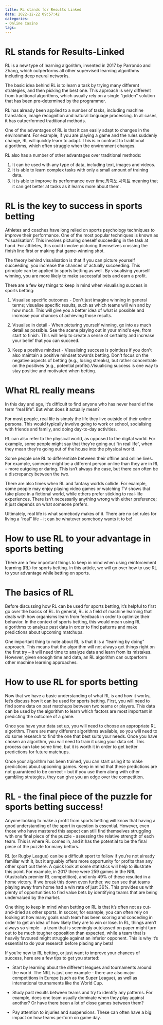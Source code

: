 ```yaml
---
title: RL stands for Results Linked
date: 2022-12-22 09:57:42
categories:
- Online Casino
tags:
---
```



#  RL stands for Results-Linked

RL is a new type of learning algorithm, invented in 2017 by Parrondo and Zhang, which outperforms all other supervised learning algorithms including deep neural networks.

The basic idea behind RL is to learn a task by trying many different strategies, and then picking the best one. This approach is very different from traditional algorithms, which usually rely on a single “golden” solution that has been pre-determined by the programmer.

RL has already been applied to a number of tasks, including machine translation, image recognition and natural language processing. In all cases, it has outperformed traditional methods.

One of the advantages of RL is that it can easily adapt to changes in the environment. For example, if you are playing a game and the rules suddenly change, RL will quickly learn to adapt. This is in contrast to traditional algorithms, which often struggle when the environment changes.

RL also has a number of other advantages over traditional methods:

1) It can be used with any type of data, including text, images and videos.
2) It is able to learn complex tasks with only a small amount of training data.
3) It is able to improve its performance over time,[카지노 사이트](https://choegocasino.com/) meaning that it can get better at tasks as it learns more about them.

#  RL is the key to success in sports betting

Athletes and coaches have long relied on sports psychology techniques to improve their performance. One of the most popular techniques is known as “visualisation”. This involves picturing oneself succeeding in the task at hand. For athletes, this could involve picturing themselves crossing the finish line first or making that game-winning shot.

The theory behind visualisation is that if you can picture yourself succeeding, you increase the chances of actually succeeding. This principle can be applied to sports betting as well. By visualising yourself winning, you are more likely to make successful bets and earn a profit.

There are a few key things to keep in mind when visualising success in sports betting:

1) Visualise specific outcomes - Don't just imagine winning in general terms; visualise specific results, such as which teams will win and by how much. This will give you a better idea of what is possible and increase your chances of achieving those results.

2) Visualise in detail - When picturing yourself winning, go into as much detail as possible. See the scene playing out in your mind's eye, from start to finish. This will help to create a sense of certainty and increase your belief that you can succeed.

3) Keep a positive mindset - Visualising success is pointless if you don't also maintain a positive mindset towards betting. Don't focus on the negative aspects of betting (e.g., losing streaks), but rather concentrate on the positives (e.g., potential profits).Visualising success is one way to stay positive and motivated when betting.

#  What RL really means

In this day and age, it’s difficult to find anyone who has never heard of the term “real life”. But what does it actually mean?

For most people, real life is simply the life they live outside of their online persona. This would typically involve going to work or school, socialising with friends and family, and doing day-to-day activities.

RL can also refer to the physical world, as opposed to the digital world. For example, some people might say that they’re going out “in real life”, when they mean they’re going out of the house into the physical world.

Some people use RL to differentiate between their offline and online lives. For example, someone might be a different person online than they are in RL – more outgoing or daring. This isn’t always the case, but there can often be a discrepancy between the two.

There are also times when RL and fantasy worlds collide. For example, some people may enjoy playing video games or watching TV shows that take place in a fictional world, while others prefer sticking to real-life experiences. There isn’t necessarily anything wrong with either preference; it just depends on what someone prefers.

 Ultimately, real life is what somebody makes of it. There are no set rules for living a “real” life – it can be whatever somebody wants it to be!

#  How to use RL to your advantage in sports betting

There are a few important things to keep in mind when using reinforcement learning (RL) for sports betting. In this article, we will go over how to use RL to your advantage while betting on sports.

# The basics of RL

Before discussing how RL can be used for sports betting, it’s helpful to first go over the basics of RL. In general, RL is a field of machine learning that deals with how organisms learn from feedback in order to optimize their behavior. In the context of sports betting, this would mean using RL algorithms to analyze past data in order to find patterns and make predictions about upcoming matchups.

One important thing to note about RL is that it is a “learning by doing” approach. This means that the algorithm will not always get things right on the first try – it will need time to analyze data and learn from its mistakes. However, given enough time and data, an RL algorithm can outperform other machine learning approaches.

# How to use RL for sports betting

Now that we have a basic understanding of what RL is and how it works, let’s discuss how it can be used for sports betting. First, you will need to find some data on past matchups between two teams or players. This data can be used by the algorithm to learn which factors are most important in predicting the outcome of a game.

Once you have your data set up, you will need to choose an appropriate RL algorithm. There are many different algorithms available, so you will need to do some research to find the one that best suits your needs. Once you have chosen an algorithm, you will need to train it using your data set. This process can take some time, but it is worth it in order to get better predictions for future matchups.

Once your algorithm has been trained, you can start using it to make predictions about upcoming games. Keep in mind that these predictions are not guaranteed to be correct – but if you use them along with other gambling strategies, they can give you an edge over the competition.

#  RL - the final piece of the puzzle for sports betting success!

Anyone looking to make a profit from sports betting will know that having a good understanding of the sport in question is essential. However, even those who have mastered this aspect can still find themselves struggling with one final piece of the puzzle - assessing the relative strength of each team. This is where RL comes in, and it has the potential to be the final piece of the puzzle for many bettors.

RL (or Rugby League) can be a difficult sport to follow if you’re not already familiar with it, but it arguably offers more opportunity for profits than any other sport out there. A quick look at some statistics will help to illustrate this point. For example, in 2017 there were 259 games in the NRL (Australia’s premier RL competition), and only 49% of these resulted in a home victory. If we break this down even further, we can see that teams playing away from home had a win rate of just 36%. This provides us with plenty of opportunities to find value bets by identifying teams that are being undervalued by the market.

One thing to keep in mind when betting on RL is that it’s often not as cut-and-dried as other sports. In soccer, for example, you can often rely on looking at how many goals each team has been scoring and conceding in order to get an idea of how likely they are to win or lose. In RL, things aren’t always so simple - a team that is seemingly outclassed on paper might turn out to be much tougher opposition than expected, while a team that is heavily favoured might struggle against an inferior opponent. This is why it’s essential to do your research before placing any bets!

If you’re new to RL betting, or just want to improve your chances of success, here are a few tips to get you started:

- Start by learning about the different leagues and tournaments around the world. The NRL is just one example - there are also major competitions in Europe (such as the Super League), as well as international tournaments like the World Cup.

- Study past results between teams and try to identify any patterns. For example, does one team usually dominate when they play against another? Or have there been a lot of close games between them?

- Pay attention to injuries and suspensions. These can often have a big impact on how teams perform on game day.